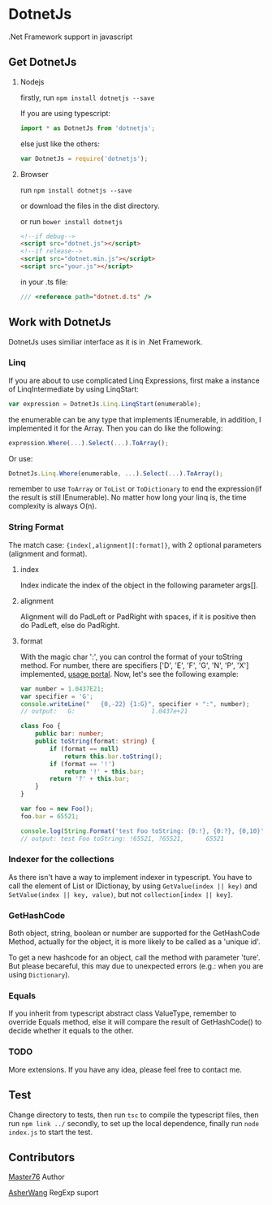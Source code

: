 # DotnetJs
.Net Framework support in javascript

## Get DotnetJs

1. Nodejs

    firstly, run ```npm install dotnetjs --save``` 

    If you are using typescript: 

    ```typescript 
    import * as DotnetJs from 'dotnetjs';
    ```

    else just like the others: 

    ```javascript 
    var DotnetJs = require('dotnetjs');
    ```

2. Browser

    run ```npm install dotnetjs --save``` 
    
    or download the files in the dist directory.
    
    or run ```bower install dotnetjs```

    ```html
    <!--if debug-->
    <script src="dotnet.js"></script>
    <!--if release-->
    <script src="dotnet.min.js"></script>
    <script src="your.js"></script>
    ```

    in your .ts file: 
    
    ```typescript
    /// <reference path="dotnet.d.ts" />
    ```
    
## Work with DotnetJs

DotnetJs uses similiar interface as it is in .Net Framework.

### Linq

If you are about to use complicated Linq Expressions, first make a instance of LinqIntermediate by using LinqStart:

```typescript
var expression = DotnetJs.Linq.LinqStart(enumerable);
```
    
the enumerable can be any type that implements IEnumerable, in addition, I implemented it for the Array. Then you can do like the following:

```typescript
expression.Where(...).Select(...).ToArray();
```

Or use:

```typescript
DotnetJs.Linq.Where(enumerable, ...).Select(...).ToArray();
```

remember to use ```ToArray``` or ```ToList``` or ```ToDictionary``` to end the expression(if the result is still IEnumerable). No matter how long your linq is, the time complexity is always O(n).

### String Format

The match case: ```{index[,alignment][:format]}```, with 2 optional parameters (alignment and format).

1. index

    Index indicate the index of the object in the following parameter args[].

2. alignment

    Alignment will do PadLeft or PadRight with spaces, if it is positive then do PadLeft, else do PadRight.

3. format

    With the magic char ':', you can control the format of your toString method. For number, there are specifiers ['D', 'E', 'F', 'G', 'N', 'P', 'X'] implemented, [usage portal](https://msdn.microsoft.com/en-us/library/dwhawy9k(v=vs.110).aspx). Now, let's see the following example:

    ```typescript
    var number = 1.0437E21;
    var specifier = 'G';
    console.writeLine("   {0,-22} {1:G}", specifier + ":", number);
    // output:   G:                     1.0437e+21
    
    class Foo {
        public bar: number;
        public toString(format: string) {
            if (format == null)
                return this.bar.toString();
            if (format == '!')
                return '!' + this.bar;
            return '?' + this.bar;
        }
    }

    var foo = new Foo();
    foo.bar = 65521;

    console.log(String.Format('test Foo toString: {0:!}, {0:?}, {0,10}', foo));
    // output: test Foo toString: !65521, ?65521,      65521
    ```

### Indexer for the collections

As there isn't have a way to implement indexer in typescript. You have to call the element of List or IDictionay, by using ```GetValue(index || key)``` and ```SetValue(index || key, value)```, but not ```collection[index || key]```.

### GetHashCode

Both object, string, boolean or number are supported for the GetHashCode Method, actually for the object, it is more likely to be called as a 'unique id'.

To get a new hashcode for an object, call the method with parameter 'ture'. But please becareful, this may due to unexpected errors (e.g.: when you are using ```Dictionary```).

### Equals

If you inherit from typescript abstract class ValueType, remember to override Equals method, else it will compare the result of GetHashCode() to decide whether it equals to the other.

### TODO

More extensions. If you have any idea, please feel free to contact me.

## Test

Change directory to tests, then run ```tsc``` to compile the typescript files, then run ```npm link ../``` secondly, to set up the local dependence, finally run ```node index.js``` to start the test.

## Contributors

[Master76](https://github.com/Master76) Author

[AsherWang](https://github.com/AsherWang) RegExp suport

